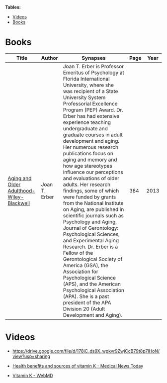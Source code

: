 **Tables:**
- [Videos](#videos)
- [Books](#books)

# Books
| Title | Author | Synapses | Page | Year |
|-------|--------|----------|------|------|
| [Aging and Older Adulthood-Wiley-Blackwell](https://drive.google.com/file/d/178jC_ds9X_wpkvr9ZwjCcB79t8p7lHoN/view?usp=sharing) | Joan T. Erber | Joan T. Erber is Professor Emeritus of Psychology at Florida International University, where she was recipient of a State University System Professorial Excellence Program (PEP) Award. Dr. Erber has had extensive experience teaching undergraduate and graduate courses in adult development and aging. Her numerous research publications focus on aging and memory and how age stereotypes influence our perceptions and evaluations of older adults. Her research findings, some of which were funded by grants from the National Institute on Aging, are published in scientific journals such as Psychology and Aging, Journal of Gerontology: Psychological Sciences, and Experimental Aging Research. Dr. Erber is a Fellow of the Gerontological Society of America (GSA), the Association for Psychological Science (APS), and the American Psychological Association (APA). She is a past president of the APA Division 20 (Adult Development and Aging). | 384 | 2013 |

# Videos

- https://drive.google.com/file/d/178jC_ds9X_wpkvr9ZwjCcB79t8p7lHoN/view?usp=sharing

- [Health benefits and sources of vitamin K - Medical News Today](https://www.medicalnewstoday.com/articles/219867)

- [Vitamin K - WebMD](https://www.webmd.com/vitamins-and-supplements/supplement-guide-vitamin-k#1)

